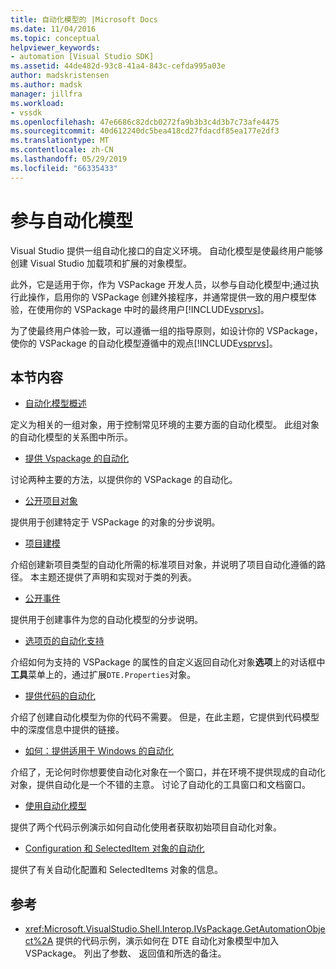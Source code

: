 ```yaml
---
title: 自动化模型的 |Microsoft Docs
ms.date: 11/04/2016
ms.topic: conceptual
helpviewer_keywords:
- automation [Visual Studio SDK]
ms.assetid: 44de482d-93c8-41a4-843c-cefda995a03e
author: madskristensen
ms.author: madsk
manager: jillfra
ms.workload:
- vssdk
ms.openlocfilehash: 47e6686c82dcb0272fa9b3b3c4d3b7c73afe4475
ms.sourcegitcommit: 40d612240dc5bea418cd27fdacdf85ea177e2df3
ms.translationtype: MT
ms.contentlocale: zh-CN
ms.lasthandoff: 05/29/2019
ms.locfileid: "66335433"
---
```

# <a name="contribute-to-the-automation-model"></a>参与自动化模型
Visual Studio 提供一组自动化接口的自定义环境。 自动化模型是使最终用户能够创建 Visual Studio 加载项和扩展的对象模型。

 此外，它是适用于你，作为 VSPackage 开发人员，以参与自动化模型中;通过执行此操作，启用你的 VSPackage 创建外接程序，并通常提供一致的用户模型体验，在使用你的 VSPackage 中时的最终用户[!INCLUDE[vsprvs](../../code-quality/includes/vsprvs_md.md)]。

 为了使最终用户体验一致，可以遵循一组的指导原则，如设计你的 VSPackage，使你的 VSPackage 的自动化模型遵循中的观点[!INCLUDE[vsprvs](../../code-quality/includes/vsprvs_md.md)]。

## <a name="in-this-section"></a>本节内容
- [自动化模型概述](../../extensibility/internals/automation-model-overview.md)

 定义为相关的一组对象，用于控制常见环境的主要方面的自动化模型。 此组对象的自动化模型的关系图中所示。

- [提供 Vspackage 的自动化](../../extensibility/internals/providing-automation-for-vspackages.md)

 讨论两种主要的方法，以提供你的 VSPackage 的自动化。

- [公开项目对象](../../extensibility/internals/exposing-project-objects.md)

 提供用于创建特定于 VSPackage 的对象的分步说明。

- [项目建模](../../extensibility/internals/project-modeling.md)

 介绍创建新项目类型的自动化所需的标准项目对象，并说明了项目自动化遵循的路径。 本主题还提供了声明和实现对于类的列表。

- [公开事件](../../extensibility/internals/exposing-events-in-the-visual-studio-sdk.md)

 提供用于创建事件为您的自动化模型的分步说明。

- [选项页的自动化支持](../../extensibility/internals/automation-support-for-options-pages.md)

 介绍如何为支持的 VSPackage 的属性的自定义返回自动化对象**选项**上的对话框中**工具**菜单上的，通过扩展`DTE.Properties`对象。

- [提供代码的自动化](../../extensibility/internals/providing-automation-for-code.md)

 介绍了创建自动化模型为你的代码不需要。 但是，在此主题，它提供到代码模型中的深度信息中提供的链接。

- [如何：提供适用于 Windows 的自动化](../../extensibility/internals/how-to-provide-automation-for-windows.md)

 介绍了，无论何时你想要使自动化对象在一个窗口，并在环境不提供现成的自动化对象，提供自动化是一个不错的主意。 讨论了自动化的工具窗口和文档窗口。

- [使用自动化模型](../../extensibility/internals/using-the-automation-model.md)

 提供了两个代码示例演示如何自动化使用者获取初始项目自动化对象。

- [Configuration 和 SelectedItem 对象的自动化](../../extensibility/internals/automation-for-configuration-and-selecteditem-objects.md)

 提供了有关自动化配置和 SelectedItems 对象的信息。

## <a name="reference"></a>参考
- <xref:Microsoft.VisualStudio.Shell.Interop.IVsPackage.GetAutomationObject%2A> 提供的代码示例，演示如何在 DTE 自动化对象模型中加入 VSPackage。 列出了参数、 返回值和所选的备注。
